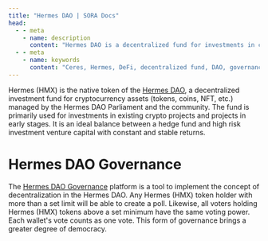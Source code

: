 ```yaml
---
title: "Hermes DAO | SORA Docs"
head:
  - - meta
    - name: description
      content: "Hermes DAO is a decentralized fund for investments in cryptocurrency assets."
  - - meta
    - name: keywords
      content: "Ceres, Hermes, DeFi, decentralized fund, DAO, governance, Polkaswap, SORA network"
---
```


Hermes (HMX) is the native token of the [Hermes DAO](https://hermes-dao.io/), a decentralized investment fund for cryptocurrency assets (tokens, coins, NFT, etc.)
managed by the Hermes DAO Parliament and the community. 
The fund is primarily used for investments in existing crypto projects and projects in early stages.
It is an ideal balance between a hedge fund and high risk investment venture capital with constant and stable returns. 

# Hermes DAO Governance

The [Hermes DAO Governance](https://hermes-dao.io/governance) platform is a tool to implement the concept of decentralization in the Hermes DAO. 
Any Hermes (HMX) token holder with more than a set limit will be able to create a poll. Likewise, all voters holding Hermes (HMX) tokens above a set minimum have the same voting power. Each wallet's vote counts as one vote. This form of governance brings a greater degree of democracy.
